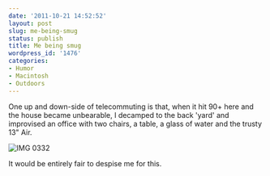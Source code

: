 ```yaml
---
date: '2011-10-21 14:52:52'
layout: post
slug: me-being-smug
status: publish
title: Me being smug
wordpress_id: '1476'
categories:
- Humor
- Macintosh
- Outdoors
---
```



One up and down-side of telecommuting is that, when it hit 90+ here and the house became unbearable, I decamped to the back 'yard' and improvised an office with two chairs, a table, a glass of water and the trusty 13" Air.

![IMG 0332](http://fnord.phfactor.net/wp-content/uploads/2011/10/IMG_03321.jpg)

It would be entirely fair to despise me for this.

